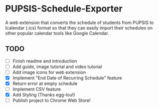 # PUPSIS-Schedule-Exporter
A web extension that converts the schedule of students from PUPSIS to Icalendar (.ics) format so that they can easily import their schedules on other popular calendar tools like Google Calendar.

## TODO
- [ ] Finish readme and introduction
- [ ] Add guide, image tutorial and video tutorial
- [ ] Add image icons for web extension
- [x] Implement "End Date of Recurring Schedule" feature
- [x] Return error at empty schedule
- [ ] Implement CSV feature
- [x] Add Styling (Thanks egg-lou!)
- [ ] Publish project to Chrome Web Store!